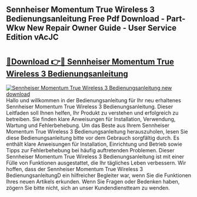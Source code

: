 ## Sennheiser Momentum True Wireless 3 Bedienungsanleitung Free Pdf Download - Part-Wkw New Repair Owner Guide - User Service Edition vAcJC

# <h2><a href="http://df07dqe.blite.top/?on=Sennheiser+Momentum+True+Wireless+3+Bedienungsanleitung">🔗Download 👉🔴 Sennheiser Momentum True Wireless 3 Bedienungsanleitung</a></h2>

[![Sennheiser Momentum True Wireless 3 Bedienungsanleitung new download](https://i.imgur.com/lujVjoI.png)](http://df07dqe.blite.top/?on=Sennheiser+Momentum+True+Wireless+3+Bedienungsanleitung)
Hallo und willkommen in der Bedienungsanleitung für Ihr neu erhaltenes Sennheiser Momentum True Wireless 3 Bedienungsanleitung. Dieser Leitfaden soll Ihnen helfen, Ihr Produkt zu verstehen und erfolgreich zu betreiben. Sie finden klare Anweisungen für Installation, Verwendung, Wartung und Fehlerbehebung. Um das Beste aus Ihrem Sennheiser Momentum True Wireless 3 Bedienungsanleitung herauszuholen, lesen Sie diese Bedienungsanleitung bitte vor dem Gebrauch sorgfältig durch. Es enthält klare Anweisungen für Installation, Einrichtung und Betrieb sowie Tipps zur Fehlerbehebung bei häufig auftretenden Problemen. Dieser Sennheiser Momentum True Wireless 3 Bedienungsanleitung ist mit einer Fülle von Funktionen ausgestattet, die Ihr tägliches Leben verbessern. Wir hoffen, dass der Sennheiser Momentum True Wireless 3 BedienungsanleitungD ein hilfreicher Begleiter war, wenn Sie die Funktionen Ihres neuen Artikels erkunden. Wenn Sie Fragen oder Bedenken haben, zögern Sie bitte nicht, sich an unser Kundendienstteam zu wenden.
